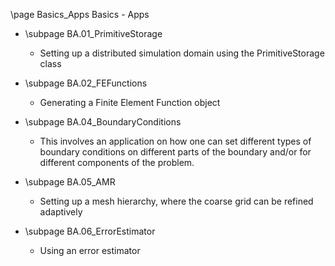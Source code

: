 \page Basics_Apps Basics - Apps

* \subpage BA.01_PrimitiveStorage
    - Setting up a distributed simulation domain using the PrimitiveStorage class

* \subpage BA.02_FEFunctions
    - Generating a Finite Element Function object

* \subpage BA.04_BoundaryConditions
    - This involves an application on how one can set different types of boundary conditions on different parts of the boundary and/or for different components of the problem.

* \subpage BA.05_AMR
    - Setting up a mesh hierarchy, where the coarse grid can be refined adaptively

* \subpage BA.06_ErrorEstimator
    - Using an error estimator
